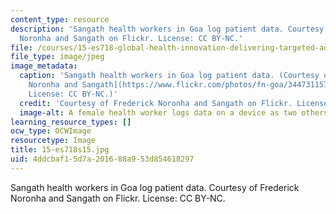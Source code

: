 ```yaml
---
content_type: resource
description: 'Sangath health workers in Goa log patient data. Courtesy of Frederick
  Noronha and Sangath on Flickr. License: CC BY-NC.'
file: /courses/15-es718-global-health-innovation-delivering-targeted-advice-to-an-organization-in-the-field-spring-2015/4ddcbaf15d7a201688a953d854618297_15-es718s15.jpg
file_type: image/jpeg
image_metadata:
  caption: 'Sangath health workers in Goa log patient data. (Courtesy of [Frederick
    Noronha and Sangath](https://www.flickr.com/photos/fn-goa/3447311575) on Flickr.
    License: CC BY-NC.)'
  credit: 'Courtesy of Frederick Noronha and Sangath on Flickr. License: CC BY-NC.'
  image-alt: A female health worker logs data on a device as two others look on.
learning_resource_types: []
ocw_type: OCWImage
resourcetype: Image
title: 15-es718s15.jpg
uid: 4ddcbaf1-5d7a-2016-88a9-53d854618297
---
```

Sangath health workers in Goa log patient data. Courtesy of Frederick Noronha and Sangath on Flickr. License: CC BY-NC.

